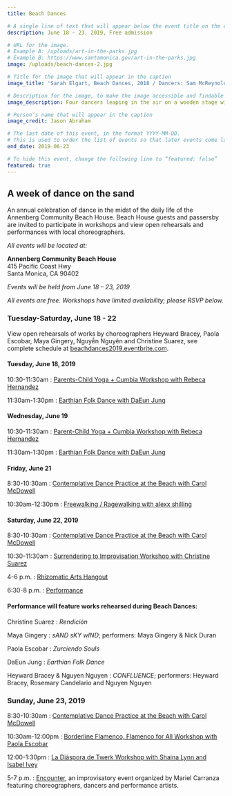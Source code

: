 ```yaml
---
title: Beach Dances

# A single line of text that will appear below the event title on the events page
description: June 18 – 23, 2019, Free admission

# URL for the image.
# Example A: /uploads/art-in-the-parks.jpg
# Example B: https://www.santamonica.gov/art-in-the-parks.jpg
image: /uploads/beach-dances-2.jpg

# Title for the image that will appear in the caption
image_title: 'Sarah Elgart, Beach Dances, 2018 / Dancers: Sam McReynolds, Genna Moroni, Jonathan Stanley and Alexandria Diaz de Fato'

# Description for the image, to make the image accessible and findable on the web
image_description: Four dancers leaping in the air on a wooden stage with the ocean in the background, with a crowd of people around them

# Person’s name that will appear in the caption
image_credit: Jason Abraham

# The last date of this event, in the format YYYY-MM-DD.
# This is used to order the list of events so that later events come last.
end_date: 2019-06-23

# To hide this event, change the following line to “featured: false”
featured: true
---
```


## A week of dance <span class="avoid-break">on the sand</span>

An annual celebration of dance in the midst of the daily life of the Annenberg Community Beach House. Beach House guests and passersby are invited to participate in workshops and view open rehearsals and performances with local choreographers.

_All events will be located at:_

**Annenberg Community Beach House**  
415 Pacific Coast Hwy  
Santa Monica, CA 90402

_Events will be held from June 18 – 23, 2019_

_All events are free. Workshops have limited availability; <span class="avoid-break">please RSVP below.</span>_

### Tuesday-Saturday, <span class="avoid-break">June 18 - 22</span>

View open rehearsals of works by choreographers Heyward Bracey, Paola Escobar, Maya Gingery, Nguyễn Nguyên and Christine Suarez, see complete schedule at [beachdances2019.eventbrite.com](http://beachdances2019.eventbrite.com/&sa=D&ust=1557956160965000).

#### Tuesday, June 18, 2019

10:30-11:30am
: [Parents-Child Yoga + Cumbia Workshop with Rebeca Hernandez](https://www.eventbrite.com/e/beach-dances-parent-child-yoga-cumbia-workshop-with-rebeca-hernandez-tickets-61668727825&sa=D&ust=1557956160966000)

11:30am-1:30pm
: [Earthian Folk Dance with DaEun Jung](https://www.eventbrite.com/e/beach-dances-earthian-folk-dance-workshop-with-daeun-jung-tickets-61671448964&sa=D&ust=1557956160967000)

#### Wednesday, June 19

10:30-11:30am
: [Parent-Child Yoga + Cumbia Workshop with Rebeca Hernandez](https://www.eventbrite.com/e/beach-dances-parent-child-yoga-cumbia-workshop-with-rebeca-hernandez-tickets-61668727825&sa=D&ust=1557956160968000)

11:30am-1:30pm
: [Earthian Folk Dance with DaEun Jung](https://www.eventbrite.com/e/beach-dances-earthian-folk-dance-workshop-with-daeun-jung-tickets-61671448964&sa=D&ust=1557956160969000)

#### Friday, June 21

8:30-10:30am
: [Contemplative Dance Practice at the Beach with Carol McDowell](https://www.eventbrite.com/e/beach-dances-contemplative-dance-practice-with-carol-mcdowell-tickets-61672192187&sa=D&ust=1557956160971000)

10:30am-12:30pm
: [Freewalking / Ragewalking with alexx shilling](https://www.eventbrite.com/e/beach-dances-freewalking-ragewalking-with-alexx-shilling-tickets-61672437922&sa=D&ust=1557956160972000)

#### Saturday, June 22, 2019

8:30-10:30am
: [Contemplative Dance Practice at the Beach with Carol McDowell](https://www.eventbrite.com/e/beach-dances-contemplative-dance-practice-with-carol-mcdowell-tickets-61672192187&sa=D&ust=1557956160973000)

10:30-11:30am
: [Surrendering to Improvisation Workshop with Christine Suarez](https://www.eventbrite.com/e/beach-dances-surrendering-to-improvisation-with-christine-suarez-tickets-61672789975&sa=D&ust=1557956160974000)

4-6 p.m.
: [Rhizomatic Arts Hangout](https://www.rhizomaticarts.com/network-events/s19-hangout&sa=D&ust=1557956160975000)

6:30-8 p.m.
: [Performance](https://www.eventbrite.com/e/beach-dances-shared-practice-performances-tickets-61673014647&sa=D&ust=1557956160975000)

#### Performance will feature works rehearsed during Beach Dances:

Christine Suarez
: <em>Rendición</em>

Maya Gingery
: <em>sAND sKY wIND</em>; performers: Maya Gingery & Nick Duran

Paola Escobar
: <em>Zurciendo Souls</em>

DaEun Jung
: <em>Earthian Folk Dance</em>

Heyward Bracey & Nguyen Nguyen
: <em>CONFLUENCE</em>; performers: Heyward Bracey, Rosemary Candelario and Nguyen Nguyen

### Sunday, June 23, 2019

8:30-10:30am
: [Contemplative Dance Practice at the Beach with Carol McDowell](https://www.eventbrite.com/e/beach-dances-contemplative-dance-practice-with-carol-mcdowell-tickets-61672192187&sa=D&ust=1557956160977000)

10:30am-12:00pm
: [Borderline Flamenco, Flamenco for All Workshop with Paola Escobar](https://www.eventbrite.com/e/beach-dances-flamenco-for-all-with-paola-escobar-tickets-61674747831&sa=D&ust=1557956160978000)

12:00-1:30pm
: [La Diáspora de Twerk Workshop with Shaina Lynn and Isabel Ivey](https://www.eventbrite.com/e/beach-dances-la-diaspora-de-twerk-workshop-with-shaina-lynn-isabel-ivey-tickets-61675064779&sa=D&ust=1557956160979000)

5-7 p.m.
: [Encounter](https://www.eventbrite.com/e/beach-dances-encounter-improvisational-event-tickets-61675273403&sa=D&ust=1557956160980000), an improvisatory event organized by Mariel Carranza featuring choreographers, dancers and performance artists.
